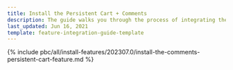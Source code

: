 ```yaml
---
title: Install the Persistent Cart + Comments
description: The guide walks you through the process of integrating the Persistent Cart + Comments feature into the project.
last_updated: Jun 16, 2021
template: feature-integration-guide-template
---
```


{% include pbc/all/install-features/202307.0/install-the-comments-persistent-cart-feature.md %} <!-- To edit, see /_includes/pbc/all/install-features/202307.0/install-the-comments-persistent-cart-feature.md -->
